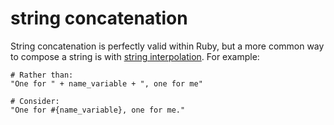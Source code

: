 # string concatenation

String concatenation is perfectly valid within Ruby, but a more common way to compose a string is with [string interpolation](http://ruby-for-beginners.rubymonstas.org/bonus/string_interpolation.html). For example:

```crystal
# Rather than:
"One for " + name_variable + ", one for me"

# Consider:
"One for #{name_variable}, one for me."
```
